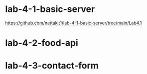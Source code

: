 # lab-4-1-basic-server

https://github.com/nattakit1/lab-4-1-basic-server/tree/main/Lab4.1

# lab-4-2-food-api


# lab-4-3-contact-form
